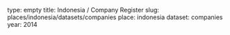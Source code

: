 type: empty
title: Indonesia / Company Register
slug: places/indonesia/datasets/companies
place: indonesia
dataset: companies
year: 2014
